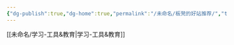 ```yaml
---
{"dg-publish":true,"dg-home":true,"permalink":"/未命名/板凳的好站推荐/","tags":["gardenEntry"],"dgPassFrontmatter":true,"noteIcon":"","updated":"2025-02-25T13:39:08.915+08:00"}
---
```


[[未命名/学习-工具&教育\|学习-工具&教育]]

